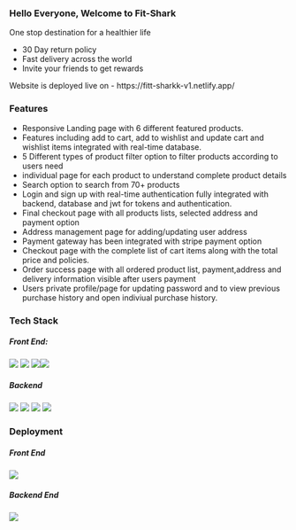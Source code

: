 <h3>Hello Everyone, Welcome to Fit-Shark</h1>
<p>One stop destination for a healthier life</p>
<ul>
  <li>30 Day return policy</li>
  <li>Fast delivery across the world</li>
  <li>Invite your friends to get rewards</li>
</ul>
<p>Website is deployed live on - https://fitt-sharkk-v1.netlify.app/</p>

<h3>Features</h3>
<ul>
  <li> Responsive Landing page with 6 different featured products.</li>
<li> Features including add to cart, add to wishlist and update cart and wishlist items integrated with real-time database.</li>
<li>5 Different types of product filter option to filter products according to users need</li>
<li>individual page for each product to understand complete product details</li>
<li>Search option to search from 70+ products</li>
<li>Login and sign up with real-time authentication fully integrated with backend, database and jwt for tokens and
authentication.</li>
<li>Final checkout page with all products lists, selected address and payment option</li>
<li>Address management page for adding/updating user address</li>
<li>Payment gateway has been integrated with stripe payment option</li>
<li>Checkout page with the complete list of cart items along with the total price and policies.</li>
<li>Order success page with all ordered product list, payment,address and delivery information visible after users payment</li>
<li>Users private profile/page for updating password and to view previous purchase history and open indiviual purchase history.</li>
  </ul>
  
  <h3>Tech Stack</h3>
 
  <h5>Front End:</h5> <span><img src="https://img.shields.io/badge/React-20232A?style=for-the-badge&logo=react&logoColor=61DAFB"/> <img src="https://img.shields.io/badge/CSS-239120?&style=for-the-badge&logo=css3&logoColor=white"/> <img src="https://img.shields.io/badge/ContextAPI-593D88?style=for-the-badge&logo=redux&logoColor=white"/><img style=padding:".2rem" src="https://img.shields.io/badge/React_Router-CA4245?style=for-the-badge&logo=react-router&logoColor=white"/> </span>
  
  <h5>Backend</h5><span><img src="https://img.shields.io/badge/Node.js-43853D?style=for-the-badge&logo=node.js&logoColor=white"/> <img src="https://img.shields.io/badge/Express.js-404D59?style=for-the-badge"/> <img src="https://img.shields.io/badge/MongoDB-4EA94B?style=for-the-badge&logo=mongodb&logoColor=white"/> <img src="https://img.shields.io/badge/JWT-F7DF1E?style=for-the-badge&logo=javascript&logoColor=black"/> </span>
  
  <h3>Deployment</h3>
  <h5>Front End</h5> <img src="https://img.shields.io/badge/Netlify-00C7B7?style=for-the-badge&logo=netlify&logoColor=white"/>
   <h5>Backend End</h5> <img src="https://img.shields.io/badge/Heroku-430098?style=for-the-badge&logo=heroku&logoColor=white"/>
  

